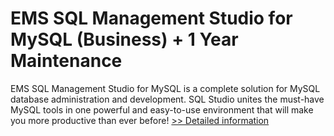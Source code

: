 # EMS SQL Management Studio for MySQL (Business) + 1 Year Maintenance
EMS SQL Management Studio for MySQL is a complete solution for MySQL database administration and development. SQL Studio unites the must-have MySQL tools in one powerful and easy-to-use environment that will make you more productive than ever before!
[>> Detailed information](https://secure.shareit.com/shareit/product.html?productid=300077557&affiliateid=200057808)